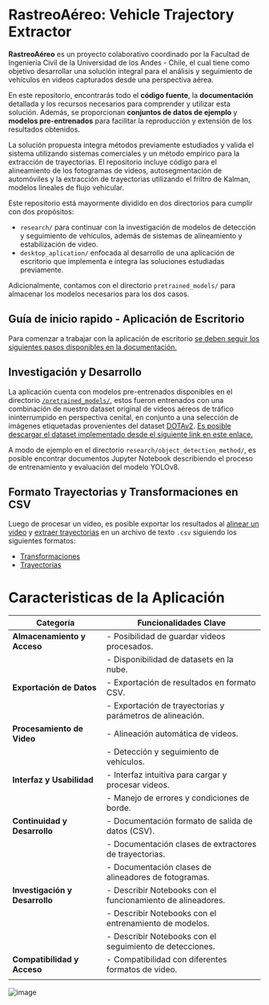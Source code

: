 # RastreoAéreo: Vehicle Trajectory Extractor

**RastreoAéreo** es un proyecto colaborativo coordinado por la Facultad de Ingeniería Civil de la Universidad de los Andes - Chile, el cual tiene como objetivo desarrollar una solución integral para el análisis y seguimiento de vehículos en videos capturados desde una perspectiva aérea.

En este repositorio, encontrarás todo el **código fuente**, la **documentación** detallada y los recursos necesarios para comprender y utilizar esta solución. Además, se proporcionan **conjuntos de datos de ejemplo** y **modelos pre-entrenados** para facilitar la reproducción y extensión de los resultados obtenidos.

La solución propuesta integra métodos previamente estudiados y valida el sistema utilizando sistemas comerciales y un método empírico para la extracción de trayectorias. El repositorio incluye código para el alineamiento de los fotogramas de videos, autosegmentación de automóviles y la extracción de trayectorias utilizando el friltro de Kalman,  modelos lineales de flujo vehicular.


Este repositorio está mayormente dividido en dos directorios para cumplir con dos propósitos: 
- `research/` para continuar con la investigación de modelos de detección y seguimiento de vehículos, además de sistemas de alineamiento y estabilización de video.
- `desktop_aplication/` enfocada al desarrollo de una aplicación de escritorio que implementa e integra las soluciones estudiadas previamente.

Adicionalmente, contamos con el directorio `pretrained_models/` para almacenar los modelos necesarios para los dos casos. 

## Guía de inicio rapido - Aplicación de Escritorio

Para comenzar a trabajar con la aplicación de escritorio [se deben seguir los siguientes pasos disponibles en la documentación.](./desktop_aplication/README.md)

## Investigación y Desarrollo

La aplicación cuenta con modelos pre-entrenados disponibles en el directorio [`/pretrained_models/`](pretrained_models/), estos fueron entrenados con una combinación de nuestro dataset original de videos aéreos de tráfico ininterrumpido en perspectiva cenital, en conjunto a una selección de imágenes etiquetadas provenientes del dataset [DOTAv2](https://captain-whu.github.io/DOTA/index.html). [Es posible descargar el dataset implementado  desde el siguiente link en este enlace.](https://drive.google.com/file/d/1jzNW6sFu_DrKQISmGjWIdWuqBrhkxfTR/view?usp=sharing)

A modo de ejemplo en el directorio `research/object_detection_method/`, es posible encontrar documentos Jupyter Notebook describiendo el proceso de entrenamiento y evaluación del modelo YOLOv8.

## Formato Trayectorias y Transformaciones en CSV

Luego de procesar un video, es posible exportar los resultados al [alinear un video](./docs/afine_transformations_format.md) y [extraer trayectorias](./docs/trajectories_format.md) en un archivo de texto `.csv` siguiendo los siguientes formatos:

- [Transformaciones](./docs/afine_transformations_format.md)
- [Trayectorias](./docs/trajectories_format.md)

# Caracteristicas de la Aplicación

| Categoría                     | Funcionalidades Clave                                      |
|-------------------------------|------------------------------------------------------------|
| **Almacenamiento y Acceso**   | - Posibilidad de guardar videos procesados.                | 
|                               | - Disponibilidad de datasets en la nube.                   |
| **Exportación de Datos**      | - Exportación de resultados en formato CSV.                |
|                               | - Exportación de trayectorias y parámetros de alineación.  |
| **Procesamiento de Video**    | - Alineación automática de videos.                         |
|                               | - Detección y seguimiento de vehículos.                    |
| **Interfaz y Usabilidad**     | - Interfaz intuitiva para cargar y procesar videos.        |
|                               | - Manejo de errores y condiciones de borde.                |
| **Continuidad y Desarrollo**  | - Documentación formato de salida de datos (CSV).          |
|                               | - Documentación clases de extractores de trayectorias.     |
|                               | - Documentación clases de alineadores de fotogramas.       |
| **Investigación y Desarrollo**| - Describir Notebooks con el funcionamiento de alineadores.|
|                               | - Describir Notebooks con el entrenamiento de modelos.     |
|                               | - Describir Notebooks con el seguimiento de detecciones.   |
| **Compatibilidad y Acceso**   | - Compatibilidad con diferentes formatos de video.         |
|                               |                                                            |

![image](https://github.com/PepeLira/vehicle_video_trajectory_extractor/assets/43451889/2ffde6b4-ed44-472d-a32a-bedfad92eb20)
